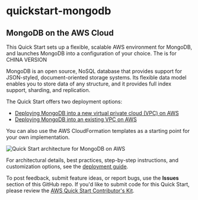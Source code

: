 # quickstart-mongodb
## MongoDB on the AWS Cloud

This Quick Start sets up a flexible, scalable AWS environment for MongoDB, and launches MongoDB into a configuration of your choice. The is for CHINA VERSION

MongoDB is an open source, NoSQL database that provides support for JSON-styled, document-oriented storage systems. 
Its flexible data model enables you to store data of any structure, and it provides full index support, sharding, and replication.

The Quick Start offers two deployment options:

- [Deploying MongoDB into a new virtual private cloud (VPC) on AWS](https://cf-templates-1hc09qho4b94m-cn-north-1.s3.cn-north-1.amazonaws.com.cn/quickstart-mongodb/templates/mongodb-master.template)
- [Deploying MongoDB into an existing VPC on AWS](https://cf-templates-1hc09qho4b94m-cn-north-1.s3.cn-north-1.amazonaws.com.cn/quickstart-mongodb/templates/mongodb.template) 


You can also use the AWS CloudFormation templates as a starting point for your own implementation.

![Quick Start architecture for MongoDB on AWS](https://d0.awsstatic.com/partner-network/QuickStart/datasheets/mongodb-architecture-on-aws.png)

For architectural details, best practices, step-by-step instructions, and customization options, see the 
[deployment guide](https://fwd.aws/3d33d).

To post feedback, submit feature ideas, or report bugs, use the **Issues** section of this GitHub repo.
If you'd like to submit code for this Quick Start, please review the [AWS Quick Start Contributor's Kit](https://aws-quickstart.github.io/). 
